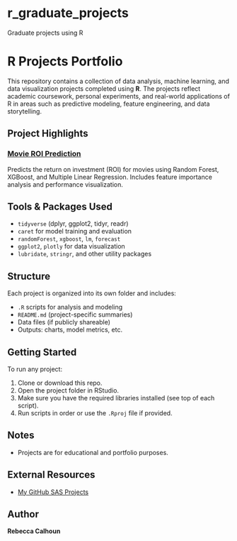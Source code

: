 # r_graduate_projects
Graduate projects using R

# R Projects Portfolio

This repository contains a collection of data analysis, machine learning, and data visualization projects completed using **R**. The projects reflect academic coursework, personal experiments, and real-world applications of R in areas such as predictive modeling, feature engineering, and data storytelling.

## Project Highlights

### [Movie ROI Prediction](./movie-roi-prediction)
Predicts the return on investment (ROI) for movies using Random Forest, XGBoost, and Multiple Linear Regression. Includes feature importance analysis and performance visualization.


## Tools & Packages Used

- `tidyverse` (dplyr, ggplot2, tidyr, readr)
- `caret` for model training and evaluation
- `randomForest`, `xgboost`, `lm`, `forecast`
- `ggplot2`, `plotly` for data visualization
- `lubridate`, `stringr`, and other utility packages

## Structure

Each project is organized into its own folder and includes:
- `.R` scripts for analysis and modeling
- `README.md` (project-specific summaries)
- Data files (if publicly shareable)
- Outputs: charts, model metrics, etc.

## Getting Started

To run any project:
1. Clone or download this repo.
2. Open the project folder in RStudio.
3. Make sure you have the required libraries installed (see top of each script).
4. Run scripts in order or use the `.Rproj` file if provided.

##  Notes

- Projects are for educational and portfolio purposes.

## External Resources

- [My GitHub SAS Projects](https://github.com/YOURUSERNAME/sas-projects)

## Author

**Rebecca Calhoun**  


